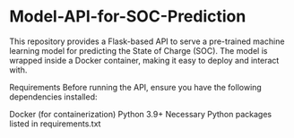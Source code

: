 # Model-API-for-SOC-Prediction

This repository provides a Flask-based API to serve a pre-trained machine learning model for predicting the State of Charge (SOC). The model is wrapped inside a Docker container, making it easy to deploy and interact with.

Requirements
Before running the API, ensure you have the following dependencies installed:

Docker (for containerization)
Python 3.9+
Necessary Python packages listed in requirements.txt
